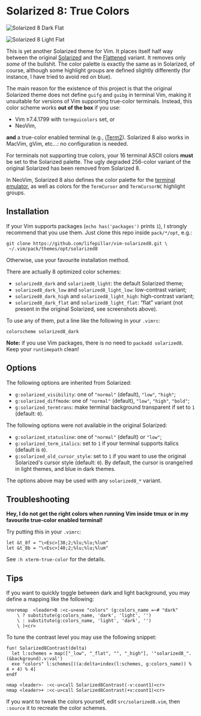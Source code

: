# Solarized 8: True Colors

![Solarized 8 Dark Flat](https://raw.github.com/lifepillar/Resources/master/solarized8/solarized8_dark_flat.png)

![Solarized 8 Light Flat](https://raw.github.com/lifepillar/Resources/master/solarized8/solarized8_light_flat.png)

This is yet another Solarized theme for Vim. It places itself half way between
the original [Solarized](https://github.com/altercation/vim-colors-solarized)
and the [Flattened](https://github.com/romainl/flattened) variant. It
removes only *some* of the bullshit. The color palette is exactly the same as
in Solarized, of course, although some highlight groups are defined slightly
differently (for instance, I have tried to avoid red on blue).

The main reason for the existence of this project is that the original Solarized
theme does not define `guifg` and `guibg` in terminal Vim, making it unsuitable
for versions of Vim supporting true-color terminals. Instead, this color scheme
works **out of the box** if you use:

- Vim ≥7.4.1799 with `termguicolors` set, or
- NeoVim,

**and** a true-color enabled terminal (e.g., [iTerm2](https://www.iterm2.com)).
Solarized 8 also works in MacVim, gVim, etc…: no configuration is needed.

For terminals not supporting true colors, your 16 terminal ASCII colors **must**
be set to the Solarized palette. The ugly degraded 256-color variant of the
original Solarized has been removed from Solarized 8.

In NeoVim, Solarized 8 also defines the color palette for the [terminal
emulator](https://neovim.io/doc/user/nvim_terminal_emulator.html), as well as
colors for the `TermCursor` and `TermCursorNC` highlight groups.


## Installation

If your Vim supports packages (`echo has('packages')` prints `1`), I strongly
recommend that you use them. Just clone this repo inside `pack/*/opt`, e.g.:

    git clone https://github.com/lifepillar/vim-solarized8.git \
     ~/.vim/pack/themes/opt/solarized8

Otherwise, use your favourite installation method.

There are actually 8 optimized color schemes:

- `solarized8_dark` and `solarized8_light`: the default Solarized theme;
- `solarized8_dark_low` and `solarized8_light_low`: low-contrast variant;
- `solarized8_dark_high` and `solarized8_light_high`: high-contrast variant;
- `solarized8_dark_flat` and `solarized8_light_flat`: “flat” variant (not
  present in the original Solarized, see screenshots above).

To use any of them, put a line like the following in your `.vimrc`:

    colorscheme solarized8_dark

**Note:** if you use Vim packages, there is no need to `packadd solarized8`.
Keep your `runtimepath` clean!


## Options

The following options are inherited from Solarized:

- `g:solarized_visibility`: one of `"normal"` (default), `"low"`, `"high"`;
- `g:solarized_diffmode`: one of `"normal"` (default), `"low"`, `"high"`,
  `"bold"`;
- `g:solarized_termtrans`: make terminal background transparent if set to `1`
  (default: `0`).

The following options were not available in the original Solarized:

- `g:solarized_statusline`: one of `"normal"` (default) or `"low"`;
- `g:solarized_term_italics`: set to `1` if your terminal supports italics
  (default is `0`).
- `g:solarized_old_cursor_style`: set to `1` if you want to use the original
  Solarized's cursor style (default: `0`). By default, the cursor is orange/red
  in light themes, and blue in dark themes.

The options above may be used with any `solarized8_*` variant.


## Troubleshooting

**Hey, I do not get the right colors when running Vim inside tmux or in my
favourite true-color enabled terminal!**

Try putting this in your `.vimrc`:

```viml
let &t_8f = "\<Esc>[38;2;%lu;%lu;%lum"
let &t_8b = "\<Esc>[48;2;%lu;%lu;%lum"
```

See `:h xterm-true-color` for the details.


## Tips

If you want to quickly toggle between dark and light background, you may define
a mapping like the following:

```viml
nnoremap  <leader>B :<c-u>exe "colors" (g:colors_name =~# "dark"
    \ ? substitute(g:colors_name, 'dark', 'light', '')
    \ : substitute(g:colors_name, 'light', 'dark', '')
    \ )<cr>
```

To tune the contrast level you may use the following snippet:

```viml
fun! Solarized8Contrast(delta)
  let l:schemes = map(["_low", "_flat", "", "_high"], '"solarized8_".(&background).v:val')
  exe "colors" l:schemes[((a:delta+index(l:schemes, g:colors_name)) % 4 + 4) % 4]
endf

nmap <leader>- :<c-u>call Solarized8Contrast(-v:count1)<cr>
nmap <leader>+ :<c-u>call Solarized8Contrast(+v:count1)<cr>
```

If you want to tweak the colors yourself, edit `src/solarized8.vim`, then `:source`
it to recreate the color schemes.


